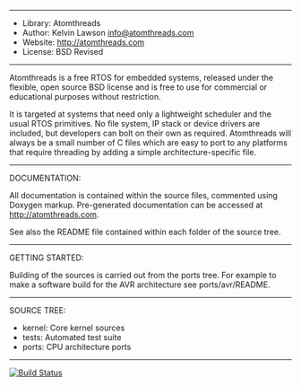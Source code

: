---------------------------------------------------------------------------

 * Library: Atomthreads
 * Author: Kelvin Lawson <info@atomthreads.com>
 * Website: http://atomthreads.com
 * License: BSD Revised

---------------------------------------------------------------------------

Atomthreads is a free RTOS for embedded systems, released under the
flexible, open source BSD license and is free to use for commercial or
educational purposes without restriction.

It is targeted at systems that need only a lightweight scheduler and the
usual RTOS primitives. No file system, IP stack or device drivers are
included, but developers can bolt on their own as required. Atomthreads
will always be a small number of C files which are easy to port to any
platforms that require threading by adding a simple
architecture-specific file.

---------------------------------------------------------------------------

DOCUMENTATION:

All documentation is contained within the source files, commented using
Doxygen markup. Pre-generated documentation can be accessed at
http://atomthreads.com.

See also the README file contained within each folder of the source tree.

---------------------------------------------------------------------------

GETTING STARTED:

Building of the sources is carried out from the ports tree. For example to 
make a software build for the AVR architecture see ports/avr/README.

---------------------------------------------------------------------------

SOURCE TREE:

 * kernel: Core kernel sources
 * tests: Automated test suite
 * ports: CPU architecture ports

---------------------------------------------------------------------------

[![Build Status](https://travis-ci.org/kelvinlawson/atomthreads.svg?branch=master)](https://travis-ci.org/kelvinlawson/atomthreads)
